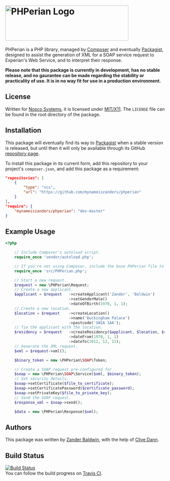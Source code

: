 # [<img src="https://raw.github.com/mynameiszanders/phperian/develop/phperian.png" title="PHPerian" alt="PHPerian Logo" width="389" height="111" />](https://github.com/mynameiszanders/phperian)

PHPerian is a PHP library, managed by [Composer](http://getcomposer.org) and eventually [Packagist](https://packagist.org/), designed to assist the generation of XML for a SOAP service request to Experian's Web Service, and to interpret their response.

**Please note that this package is currently in development, has no stable release, and no gaurantee can be made
regarding the stability or practicality of use. It is in no way fit for use in a production environment.**

License
-------

Written for [Nosco Systems](http://nosco-systems.co.uk), it is licensed under [MIT/X11](http://j.mp/mit-license). The
`LICENSE` file can be found in the root directory of the package.

Installation
------------

This package will eventually find its way to [Packagist](https://packagist.org/) when a stable version is released, but
until then it will only be available through its GitHub [repository page][repo].

To install this package in its current form, add this repository to your project's `composer.json`, and add this package
as a requirement:

```json
"repositories": [
    {
        "type": "vcs",
        "url": "https://github.com/mynameiszanders/phperian"
    }
],
"require": {
    "mynameiszanders/phperian": "dev-master"
}
```

Example Usage
-------------

```php
<?php

    // Include Composer's autoload script.
    require_once 'vendor/autoload.php';

    // If you're not using Composer, include the base PHPerian file to autoload the classes for you.
    require_once 'src/PHPerian.php';

    // Start a new request.
    $request = new \PHPerian\Request;
    // Create a new applicant.
    $applicant = $request   ->createApplicant('Zander', 'Baldwin')
                            ->setGenderMale()
                            ->dateOfBirth(1970, 1, 1);
    // Create a new location.
    $location = $request    ->createLocation()
                            ->name('Buckingham Palace')
                            ->postcode('SW1A 1AA');
    // Tie the applicant with the location.
    $residency = $request   ->createResidency($applicant, $location, $request::LOCATION_CURRENT)
                            ->dateFrom(1970, 1, 1)
                            ->dateTo(2012, 12, 21);
    // Generate the XML request.
    $xml = $request->xml();

    $binary_token = new \PHPerian\SOAP\Token;

    // Create a SOAP request pre-configured for 
    $soap = new \PHPerian\SOAP\Service($xml, $binary_token);
    // Set security details.
    $soap->setCertificate($file_to_certificate);
    $soap->setCertificatePassword($certificate_password);
    $soap->setPrivateKey($file_to_private_key);
    // Send the SOAP request.
    $response_xml = $soap->send();

    $data = new \PHPerian\Response($xml);
```

Authors
-------

This package was written by [Zander Baldwin](http://mynameiszanders.github.com), with the help of [Clive Dann](http://clivedann.co.uk).

Build Status
------------

[![Build Status](https://travis-ci.org/mynameiszanders/phperian.png?branch=develop)][travisbuild]<br />
You can follow the build progress on [Travis CI](https://travis-ci.org/mynameiszanders/phperian).

[repo]: https://github.com/mynameiszanders/phperian "PHPerian GitHub repository"
[travisbuild]: https://travis-ci.org/mynameiszanders/phperian "Build Status on Travis CI"